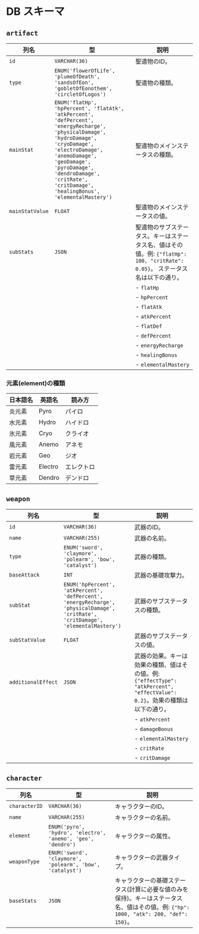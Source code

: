 # DB スキーマ

## `artifact`

| 列名 | 型 | 説明 |
|-------------|------|-------------|
| `id` | `VARCHAR(36)` | 聖遺物のID。 |
| `type` | `ENUM('flowerOfLife', 'plumeOfDeath', 'sandsOfEon', 'gobletOfEonothem', 'circletOfLogos')` | 聖遺物の種類。 |
| `mainStat` | `ENUM('flatHp', 'hpPercent', 'flatAtk', 'atkPercent', 'defPercent', 'energyRecharge', 'physicalDamage', 'hydroDamage', 'cryoDamage', 'electroDamage', 'anemoDamage', 'geoDamage', 'pyroDamage', 'dendroDamage', 'critRate', 'critDamage', 'healingBonus', 'elementalMastery')` | 聖遺物のメインステータスの種類。 |
| `mainStatValue` | `FLOAT` | 聖遺物のメインステータスの値。 |
| `subStats` | `JSON` | 聖遺物のサブステータス。キーはステータス名、値はその値。例: `{"flatHp": 100, "critRate": 0.05}`。 ステータス名は以下の通り。 |
|             |      | - `flatHp` |
|             |      | - `hpPercent` |
|             |      | - `flatAtk` |
|             |      | - `atkPercent` |
|             |      | - `flatDef` |
|             |      | - `defPercent` |
|             |      | - `energyRecharge` |
|             |      | - `healingBonus` |
|             |      | - `elementalMastery` |

### 元素(element)の種類
|日本語名|英語名|読み方|
|----|----|----|
|炎元素|Pyro|パイロ|
|水元素|Hydro|ハイドロ|
|氷元素|Cryo|クライオ|
|風元素|Anemo|アネモ|
|岩元素|Geo|ジオ|
|雷元素|Electro|エレクトロ|
|草元素|Dendro|デンドロ|



## `weapon`

| 列名 | 型 | 説明 |
|-------------|------|-------------|
| `id` | `VARCHAR(36)` | 武器のID。 |
| `name` | `VARCHAR(255)` | 武器の名前。 |
| `type` | `ENUM('sword', 'claymore', 'polearm', 'bow', 'catalyst')` | 武器の種類。 |
| `baseAttack` | `INT` | 武器の基礎攻撃力。 |
| `subStat` | `ENUM('hpPercent', 'atkPercent', 'defPercent', 'energyRecharge', 'physicalDamage', 'critRate', 'critDamage', 'elementalMastery')` | 武器のサブステータスの種類。 |
| `subStatValue` | `FLOAT` | 武器のサブステータスの値。 |
| `additionalEffect` | `JSON` | 武器の効果。キーは効果の種類、値はその値。例: `{"effectType": "atkPercent", "effectValue": 0.2}`。効果の種類は以下の通り。 |
|             |      | - `atkPercent` |
|             |      | - `damageBonus` |
|             |      | - `elementalMastery` |
|             |      | - `critRate` |
|             |      | - `critDamage` |

## `character`
| 列名 | 型 | 説明 |
|-------------|------|-------------|
| `characterID` | `VARCHAR(36)` | キャラクターのID。 |
| `name` | `VARCHAR(255)` | キャラクターの名前。 |
| `element` | `ENUM('pyro', 'hydro', 'electro', 'anemo', 'geo', 'dendro')` | キャラクターの属性。 |
| `weaponType` | `ENUM('sword', 'claymore', 'polearm', 'bow', 'catalyst')` | キャラクターの武器タイプ。 |
| `baseStats` | `JSON` | キャラクターの基礎ステータス(計算に必要な値のみを保持)。キーはステータス名、値はその値。例: `{"hp": 1000, "atk": 200, "def": 150}`。 |